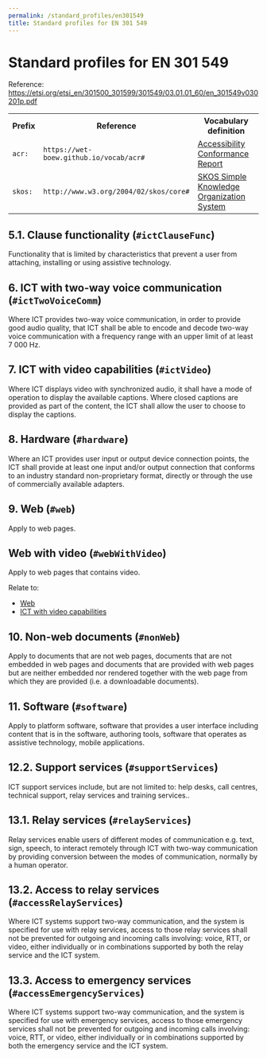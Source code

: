 ```yaml
---
permalink: /standard_profiles/en301549
title: Standard profiles for EN 301 549
---
```

<div prefix="acr: https://wet-boew.github.io/vocab/acr#">

  <h1>Standard profiles for EN 301 549</h1>
  
  <p>Reference: <a href="https://etsi.org/etsi_en/301500_301599/301549/03.01.01_60/en_301549v030201p.pdf">https://etsi.org/etsi_en/301500_301599/301549/03.01.01_60/en_301549v030201p.pdf</a></p>
  <table>
    <tr> <th>Prefix</th> <th>Reference</th> <th>Vocabulary definition</th> </tr>
    <tr> <td><code>acr:</code></td> <td><code>https://wet-boew.github.io/vocab/acr#</code></td> <td><a href="https://wet-boew.github.io/vocab/acr#">Accessibility Conformance Report</a></td> </tr>
    <tr> <td><code>skos:</code></td> <td><code>http://www.w3.org/2004/02/skos/core#</code></td> <td><a href="http://www.w3.org/TR/skos-primer">SKOS Simple Knowledge Organization System</a></td> </tr>
  </table>

  <section id="ictClauseFunc" resource="#ictClauseFunc" typeof="acr:ConformanceOption skos:Concept">
    <h2>5.1. <span property="skos:prefLabel">Clause functionality</span> (<code>#ictClauseFunc</code>)</h2>
    <p property="skos:definition">Functionality that is limited by characteristics that prevent a user from attaching, installing or using assistive technology.</p>
  </section>
  
  <section id="ictTwoVoiceComm" resource="#ictTwoVoiceComm" typeof="acr:ConformanceOption skos:Concept">
    <h2>6. <span property="skos:prefLabel">ICT with two-way voice communication</span> (<code>#ictTwoVoiceComm</code>)</h2>
    <p property="skos:scopeNote">Where ICT provides two-way voice communication, in order to provide good audio quality, that ICT shall be able to encode and decode two-way voice communication with a frequency range with an upper limit of at least 7 000 Hz.</p>
  </section>
  
  <section id="ictVideo" resource="#ictVideo" typeof="acr:ConformanceOption skos:Concept">
    <h2>7. <span property="skos:prefLabel">ICT with video capabilities</span> (<code>#ictVideo</code>)</h2>
    <p property="skos:scopeNote">Where ICT displays video with synchronized audio, it shall have a mode of operation to display the available captions. Where closed captions are provided as part of the content, the ICT shall allow the user to choose to display the captions.</p>
  </section>
  
  <section id="hardware" resource="#hardware" typeof="acr:ConformanceOption skos:Concept">
    <h2>8. <span property="skos:prefLabel">Hardware</span> (<code>#hardware</code>)</h2>
    <p property="skos:scopeNote">Where an ICT provides user input or output device connection points, the ICT shall provide at least one input and/or output connection that conforms to an industry standard non-proprietary format, directly or through the use of commercially available adapters.</p>
  </section>
  
  <section id="web" resource="#web" typeof="acr:ConformanceOption skos:Concept">
    <h2>9. <span property="skos:prefLabel">Web</span> (<code>#web</code>)</h2>
    <p property="skos:scopeNote">Apply to web pages.</p>
  </section>
  
  <section id="webWithVideo" resource="#webWithVideo" typeof="acr:ConformanceOption skos:Concept">
    <h2><span property="skos:prefLabel">Web with video</span> (<code>#webWithVideo</code>)</h2>
    <p property="skos:scopeNote">Apply to web pages that contains video.</p>
    <p>Relate to:</p>
    <ul>
      <li><a href="#web" property="skos:related">Web</a></li>
      <li><a href="#ictVideo" property="skos:related">ICT with video capabilities</a></li>
    </ul>
  </section>
  
  <section id="nonWeb" resource="#nonWeb" typeof="acr:ConformanceOption skos:Concept">
    <h2>10. <span property="skos:prefLabel">Non-web documents</span> (<code>#nonWeb</code>)</h2>
    <p property="skos:scopeNote">Apply to documents that are not web pages, documents that are not embedded in web pages and documents that are provided with web pages but are neither embedded nor rendered together with the web page from which they are provided (i.e. a downloadable documents).</p>
  </section>
  
  <section id="software" resource="#software" typeof="acr:ConformanceOption skos:Concept">
    <h2>11. <span property="skos:prefLabel">Software</span> (<code>#software</code>)</h2>
    <p property="skos:scopeNote">Apply to platform software, software that provides a user interface including content that is in the software, authoring tools, software that operates as assistive technology, mobile applications.</p>
  </section>
 
  <section id="supportServices" resource="#supportServices" typeof="acr:ConformanceOption skos:Concept">
    <h2>12.2. <span property="skos:prefLabel">Support services</span> (<code>#supportServices</code>)</h2>
    <p property="skos:scopeNote">ICT support services include, but are not limited to: help desks, call centres, technical support, relay services and training services..</p>
  </section>

  <section id="relayServices" resource="#relayServices" typeof="acr:ConformanceOption skos:Concept">
    <h2>13.1. <span property="skos:prefLabel">Relay services</span> (<code>#relayServices</code>)</h2>
    <p property="skos:scopeNote">Relay services enable users of different modes of communication e.g. text, sign, speech, to interact remotely through ICT with two-way communication by providing conversion between the modes of communication, normally by a human operator.</p>
  </section>

  <section id="accessRelayServices" resource="#accessRelayServices" typeof="acr:ConformanceOption skos:Concept">
    <h2>13.2. <span property="skos:prefLabel">Access to relay services</span> (<code>#accessRelayServices</code>)</h2>
    <p property="skos:scopeNote">Where ICT systems support two-way communication, and the system is specified for use with relay services, access to those relay services shall not be prevented for outgoing and incoming calls involving: voice, RTT, or video, either individually or in combinations supported by both the relay service and the ICT system.</p>
  </section>

  <section id="accessEmergencyServices" resource="#accessEmergencyServices" typeof="acr:ConformanceOption skos:Concept">
    <h2>13.3. <span property="skos:prefLabel">Access to emergency services</span> (<code>#accessEmergencyServices</code>)</h2>
    <p property="skos:scopeNote">Where ICT systems support two-way communication, and the system is specified for use with emergency services, access to those emergency services shall not be prevented for outgoing and incoming calls involving: voice, RTT, or video, either individually or in combinations supported by both the emergency service and the ICT system.</p>
  </section>

</div>
